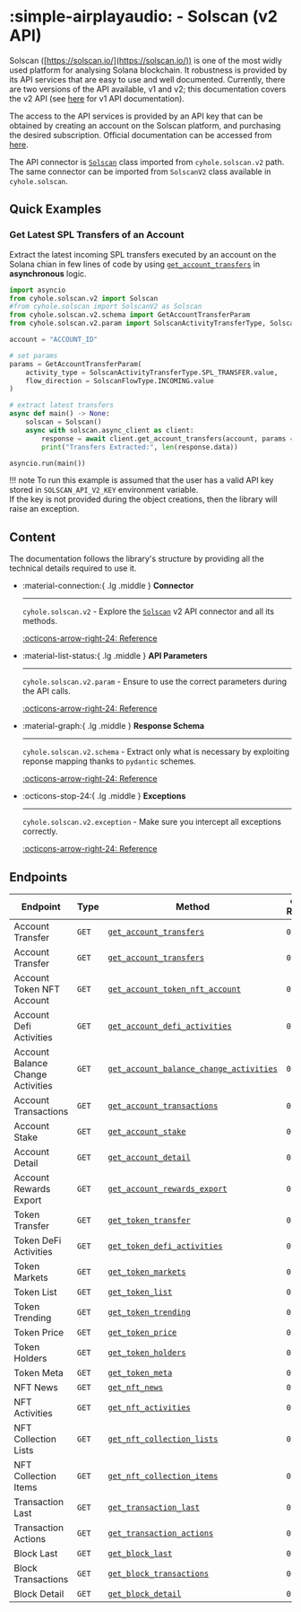 # :simple-airplayaudio: - Solscan (v2 API)

Solscan ([https://solscan.io/](https://solscan.io/)) is one of the most widly used platform for analysing Solana blockchain. It robustness is provided by its API services that are easy to use and well documented. Currently, there are two versions of the API available, v1 and v2; this documentation covers the v2 API (see [here](../v1/index.md) for v1 API documentation).

The access to the API services is provided by an API key that can be obtained by creating an account on the Solscan platform, and purchasing the desired subscription. Official documentation can be accessed from [here](https://pro-api.solscan.io/pro-api-docs/v2.0).

The API connector is [`Solscan`](../v2/interaction.md) class imported from `cyhole.solscan.v2` path. The same connector can be imported from `SolscanV2` class available in `cyhole.solscan`.

## Quick Examples

### Get Latest SPL Transfers of an Account

Extract the latest incoming SPL transfers executed by an account on the Solana chian in few lines of code by using [`get_account_transfers`](../v2/interaction.md#cyhole.solscan.v2.Solscan._get_account_transfers) in **asynchronous** logic.

```py
import asyncio
from cyhole.solscan.v2 import Solscan
#from cyhole.solscan import SolscanV2 as Solscan
from cyhole.solscan.v2.schema import GetAccountTransferParam
from cyhole.solscan.v2.param import SolscanActivityTransferType, SolscanFlowType

account = "ACCOUNT_ID"

# set params
params = GetAccountTransferParam(
    activity_type = SolscanActivityTransferType.SPL_TRANSFER.value,
    flow_direction = SolscanFlowType.INCOMING.value
)

# extract latest transfers
async def main() -> None:
    solscan = Solscan()
    async with solscan.async_client as client:
        response = await client.get_account_transfers(account, params = params)
        print("Transfers Extracted:", len(response.data))

asyncio.run(main())
```

!!! note
    To run this example is assumed that the user has a valid API key stored in `SOLSCAN_API_V2_KEY` environment variable.  
    If the key is not provided during the object creations, then the library will raise an exception.

## Content

The documentation follows the library's structure by providing all the technical details required to use it.

<div class="grid cards" markdown>

-   :material-connection:{ .lg .middle } __Connector__

    ---

    `cyhole.solscan.v2` - Explore the [`Solscan`](../v2/interaction.md) v2 API connector and all its methods. 

    [:octicons-arrow-right-24: Reference](../v2/interaction.md)

-   :material-list-status:{ .lg .middle } __API Parameters__

    ---

    `cyhole.solscan.v2.param` - Ensure to use the correct parameters during the API calls.

    [:octicons-arrow-right-24: Reference](../v2/param.md)

-   :material-graph:{ .lg .middle } __Response Schema__

    ---

    `cyhole.solscan.v2.schema` - Extract only what is necessary by exploiting reponse mapping thanks to `pydantic` schemes.

    [:octicons-arrow-right-24: Reference](../v2/schema.md)

-   :octicons-stop-24:{ .lg .middle } __Exceptions__

    ---

    `cyhole.solscan.v2.exception` - Make sure you intercept all exceptions correctly.

    [:octicons-arrow-right-24: Reference](../v2/exception.md)

</div>

## Endpoints

| Endpoint  | Type      | Method    | `cyhole` Release  | Deprecated    |
| ---       | ---       | ---       | ---               | ---           |
| Account Transfer | `GET` | [`get_account_transfers`](../v2/interaction.md#cyhole.solscan.v2.Solscan._get_account_transfers) | `0.2.3` | - |
| Account Transfer | `GET` | [`get_account_transfers`](../v2/interaction.md#cyhole.solscan.v2.Solscan._get_account_transfers) | `0.2.3` | - |
| Account Token NFT Account | `GET` | [`get_account_token_nft_account`](../v2/interaction.md#cyhole.solscan.v2.Solscan._get_account_token_nft_account) | `0.2.3` | - |
| Account Defi Activities | `GET` | [`get_account_defi_activities`](../v2/interaction.md#cyhole.solscan.v2.Solscan._get_account_defi_activities) | `0.2.3` | - |
| Account Balance Change Activities | `GET` | [`get_account_balance_change_activities`](../v2/interaction.md#cyhole.solscan.v2.Solscan._get_account_balance_change_activities) | `0.2.3` | - |
| Account Transactions | `GET` | [`get_account_transactions`](../v2/interaction.md#cyhole.solscan.v2.Solscan._get_account_transactions) | `0.2.3` | - |
| Account Stake | `GET` | [`get_account_stake`](../v2/interaction.md#cyhole.solscan.v2.Solscan._get_account_stake) | `0.2.3` | - |
| Account Detail | `GET` | [`get_account_detail`](../v2/interaction.md#cyhole.solscan.v2.Solscan._get_account_detail) | `0.2.3` | - |
| Account Rewards Export | `GET` | [`get_account_rewards_export`](../v2/interaction.md#cyhole.solscan.v2.Solscan._get_account_rewards_export) | `0.2.3` | - |
| Token Transfer | `GET` | [`get_token_transfer`](../v2/interaction.md#cyhole.solscan.v2.Solscan._get_token_transfer) | `0.2.3` | - |
| Token DeFi Activities | `GET` | [`get_token_defi_activities`](../v2/interaction.md#cyhole.solscan.v2.Solscan._get_token_defi_activities) | `0.2.3` | - |
| Token Markets | `GET` | [`get_token_markets`](../v2/interaction.md#cyhole.solscan.v2.Solscan._get_token_markets) | `0.2.3` | - |
| Token List | `GET` | [`get_token_list`](../v2/interaction.md#cyhole.solscan.v2.Solscan._get_token_list) | `0.2.3` | - |
| Token Trending | `GET` | [`get_token_trending`](../v2/interaction.md#cyhole.solscan.v2.Solscan._get_token_trending) | `0.2.3` | - |
| Token Price | `GET` | [`get_token_price`](../v2/interaction.md#cyhole.solscan.v2.Solscan._get_token_price) | `0.2.3` | - |
| Token Holders | `GET` | [`get_token_holders`](../v2/interaction.md#cyhole.solscan.v2.Solscan._get_token_holders) | `0.2.3` | - |
| Token Meta | `GET` | [`get_token_meta`](../v2/interaction.md#cyhole.solscan.v2.Solscan._get_token_meta) | `0.2.3` | - |
| NFT News | `GET` | [`get_nft_news`](../v2/interaction.md#cyhole.solscan.v2.Solscan._get_nft_news) | `0.2.3` | - |
| NFT Activities | `GET` | [`get_nft_activities`](../v2/interaction.md#cyhole.solscan.v2.Solscan._get_nft_activities) | `0.2.3` | - |
| NFT Collection Lists | `GET` | [`get_nft_collection_lists`](../v2/interaction.md#cyhole.solscan.v2.Solscan._get_nft_collection_lists) | `0.2.3` | - |
| NFT Collection Items | `GET` | [`get_nft_collection_items`](../v2/interaction.md#cyhole.solscan.v2.Solscan._get_nft_collection_items) | `0.2.3` | - |
| Transaction Last | `GET` | [`get_transaction_last`](../v2/interaction.md#cyhole.solscan.v2.Solscan._get_transaction_last) | `0.2.3` | - |
| Transaction Actions | `GET` | [`get_transaction_actions`](../v2/interaction.md#cyhole.solscan.v2.Solscan._get_transaction_actions) | `0.2.3` | - |
| Block Last | `GET` | [`get_block_last`](../v2/interaction.md#cyhole.solscan.v2.Solscan._get_block_last) | `0.2.3` | - |
| Block Transactions | `GET` | [`get_block_transactions`](../v2/interaction.md#cyhole.solscan.v2.Solscan._get_block_transactions) | `0.2.3` | - |
| Block Detail | `GET` | [`get_block_detail`](../v2/interaction.md#cyhole.solscan.v2.Solscan._get_block_detail) | `0.2.3` | - |